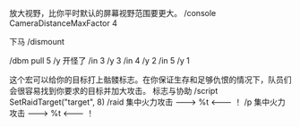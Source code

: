 放大视野，比你平时默认的屏幕视野范围要更大。
/console CameraDistanceMaxFactor 4


下马
/dismount


/dbm pull 5
/y 开怪了
/in 3   /y 3
/in 4  /y 2
/in 5  /y 1


这个宏可以给你的目标打上骷髅标志。在你保证生存和足够仇恨的情况下，队员们会很容易找到你要求的目标并加大攻击。
标志与协助
/script SetRaidTarget("target", 8)
/raid 集中火力攻击 ---> %t <--- ！
/p 集中火力攻击 ---> %t <--- ！


